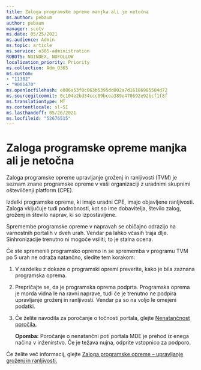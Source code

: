 ```yaml
---
title: Zaloga programske opreme manjka ali je netočna
ms.author: pebaum
author: pebaum
manager: scotv
ms.date: 05/25/2021
ms.audience: Admin
ms.topic: article
ms.service: o365-administration
ROBOTS: NOINDEX, NOFOLLOW
localization_priority: Priority
ms.collection: Adm_O365
ms.custom:
- "11382"
- "9001470"
ms.openlocfilehash: e886a53f8c063b5395dd002a7d16186985584d72
ms.sourcegitcommit: 0c104e2bd34ccc09bcea389e470692e92bcf1f8f
ms.translationtype: MT
ms.contentlocale: sl-SI
ms.lasthandoff: 05/26/2021
ms.locfileid: "52676515"
---
```

# <a name="software-inventory-is-missing-or-inaccurate"></a>Zaloga programske opreme manjka ali je netočna

Zaloga programske opreme upravljanje groženj in ranljivosti (TVM) je seznam znane programske opreme v vaši organizaciji z uradnimi skupnimi oštevilčenji platform (CPE).

Izdelki programske opreme, ki imajo uradni CPE, imajo objavljene ranljivosti. Zaloga vključuje tudi podrobnosti, kot so ime dobavitelja, število zalog, groženj in število naprav, ki so izpostavljene.

Spremembe programske opreme v napravah se običajno odrazijo na varnostnih portalih v dveh urah. Vendar pa lahko včasih traja dlje. Sinhronizacije trenutno ni mogoče vsiliti; to je stalna ocena.

Če ste spremenili programsko opremo in se sprememba v programu TVM po 5 urah ne odraža natančno, sledite tem korakom:

1. V razdelku z dokaze o programski opremi preverite, kako je bila zaznana programska oprema.
1. Prepričajte se, da je programska oprema podprta. Programska oprema je morda vidna le na ravni naprave, tudi če je trenutno ne podpira upravljanje groženj in ranljivosti. Vendar pa so na voljo le omejeni podatki.
1. Če želite navodila za poročanje o točnosti portala, glejte [Nenatančnost poročila.](/microsoft-365/security/defender-endpoint/tvm-software-inventory?view=o365-worldwide#report-inaccuracy)
   
    **Opomba:** Poročanje o nenatančni poti portala MDE je prehod iz enega načina v inženirstvo. Če je težava nujna, odprite vstopnico za podporo.

Če želite več informacij, glejte [Zaloga programske opreme – upravljanje groženj in ranljivosti.](/microsoft-365/security/defender-endpoint/tvm-software-inventory)